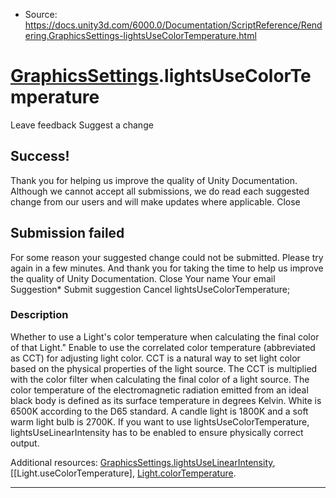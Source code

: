 * Source: https://docs.unity3d.com/6000.0/Documentation/ScriptReference/Rendering.GraphicsSettings-lightsUseColorTemperature.html

#  [GraphicsSettings](https://docs.unity3d.com/6000.0/Documentation/ScriptReference/Rendering.GraphicsSettings.html).lightsUseColorTemperature
Leave feedback
Suggest a change
## Success!
Thank you for helping us improve the quality of Unity Documentation. Although we cannot accept all submissions, we do read each suggested change from our users and will make updates where applicable.
Close
## Submission failed
For some reason your suggested change could not be submitted. Please <a>try again</a> in a few minutes. And thank you for taking the time to help us improve the quality of Unity Documentation.
Close
Your name Your email Suggestion* Submit suggestion
Cancel
lightsUseColorTemperature; 
### Description
Whether to use a Light's color temperature when calculating the final color of that Light."
Enable to use the correlated color temperature (abbreviated as CCT) for adjusting light color. CCT is a natural way to set light color based on the physical properties of the light source. The CCT is multiplied with the color filter when calculating the final color of a light source. The color temperature of the electromagnetic radiation emitted from an ideal black body is defined as its surface temperature in degrees Kelvin. White is 6500K according to the D65 standard. A candle light is 1800K and a soft warm light bulb is 2700K. If you want to use lightsUseColorTemperature, lightsUseLinearIntensity has to be enabled to ensure physically correct output.  
  
Additional resources: [GraphicsSettings.lightsUseLinearIntensity](https://docs.unity3d.com/6000.0/Documentation/ScriptReference/Rendering.GraphicsSettings-lightsUseLinearIntensity.html), [[Light.useColorTemperature], [Light.colorTemperature](https://docs.unity3d.com/6000.0/Documentation/ScriptReference/Light-colorTemperature.html). 
* * *

